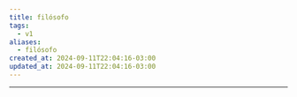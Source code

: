 ```yaml
---
title: filósofo
tags:
  - v1
aliases:
  - filósofo
created_at: 2024-09-11T22:04:16-03:00
updated_at: 2024-09-11T22:04:16-03:00
---
```



---

